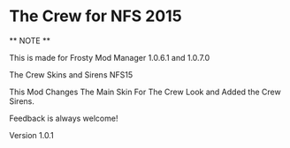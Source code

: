 # The Crew for NFS 2015
 
** NOTE **



This is made for Frosty Mod Manager 1.0.6.1  and  1.0.7.0 

The Crew Skins and Sirens NFS15

This Mod Changes The Main Skin For The Crew Look and Added the Crew Sirens.


Feedback is always welcome!

Version 1.0.1


